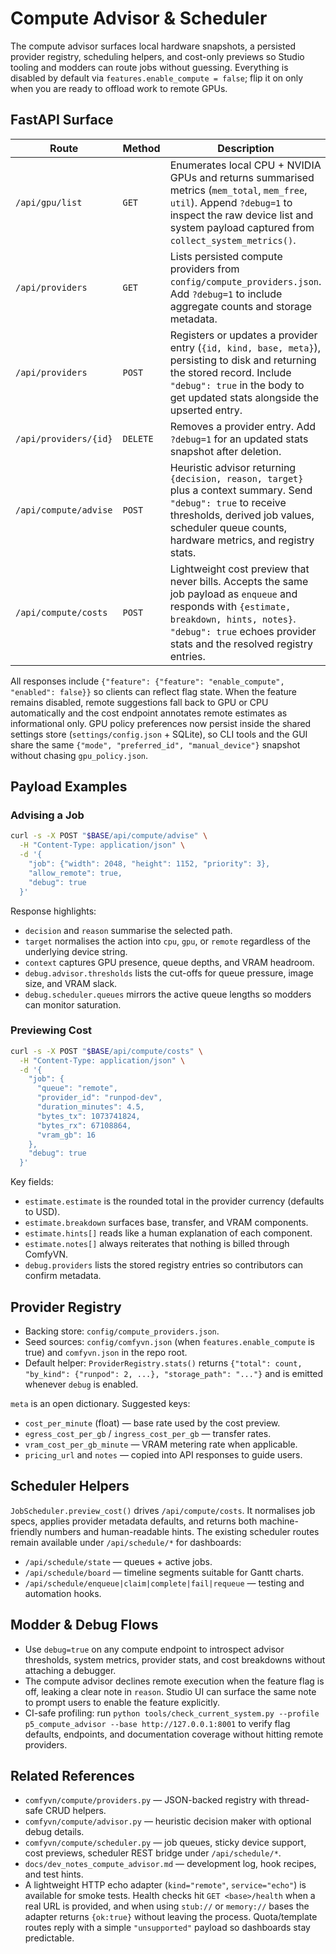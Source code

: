 # Compute Advisor & Scheduler

The compute advisor surfaces local hardware snapshots, a persisted provider registry, scheduling helpers, and cost-only previews so Studio tooling and modders can route jobs without guessing. Everything is disabled by default via `features.enable_compute = false`; flip it on only when you are ready to offload work to remote GPUs.

## FastAPI Surface

| Route | Method | Description |
| ----- | ------ | ----------- |
| `/api/gpu/list` | `GET` | Enumerates local CPU + NVIDIA GPUs and returns summarised metrics (`mem_total`, `mem_free`, `util`). Append `?debug=1` to inspect the raw device list and system payload captured from `collect_system_metrics()`. |
| `/api/providers` | `GET` | Lists persisted compute providers from `config/compute_providers.json`. Add `?debug=1` to include aggregate counts and storage metadata. |
| `/api/providers` | `POST` | Registers or updates a provider entry (`{id, kind, base, meta}`), persisting to disk and returning the stored record. Include `"debug": true` in the body to get updated stats alongside the upserted entry. |
| `/api/providers/{id}` | `DELETE` | Removes a provider entry. Add `?debug=1` for an updated stats snapshot after deletion. |
| `/api/compute/advise` | `POST` | Heuristic advisor returning `{decision, reason, target}` plus a context summary. Send `"debug": true` to receive thresholds, derived job values, scheduler queue counts, hardware metrics, and registry stats. |
| `/api/compute/costs` | `POST` | Lightweight cost preview that never bills. Accepts the same job payload as `enqueue` and responds with `{estimate, breakdown, hints, notes}`. `"debug": true` echoes provider stats and the resolved registry entries. |

All responses include `{"feature": {"feature": "enable_compute", "enabled": false}}` so clients can reflect flag state. When the feature remains disabled, remote suggestions fall back to GPU or CPU automatically and the cost endpoint annotates remote estimates as informational only. GPU policy preferences now persist inside the shared settings store (`settings/config.json` + SQLite), so CLI tools and the GUI share the same `{"mode", "preferred_id", "manual_device"}` snapshot without chasing `gpu_policy.json`.

## Payload Examples

### Advising a Job

```bash
curl -s -X POST "$BASE/api/compute/advise" \
  -H "Content-Type: application/json" \
  -d '{
    "job": {"width": 2048, "height": 1152, "priority": 3},
    "allow_remote": true,
    "debug": true
  }'
```

Response highlights:

- `decision` and `reason` summarise the selected path.
- `target` normalises the action into `cpu`, `gpu`, or `remote` regardless of the underlying device string.
- `context` captures GPU presence, queue depths, and VRAM headroom.
- `debug.advisor.thresholds` lists the cut-offs for queue pressure, image size, and VRAM slack.
- `debug.scheduler.queues` mirrors the active queue lengths so modders can monitor saturation.

### Previewing Cost

```bash
curl -s -X POST "$BASE/api/compute/costs" \
  -H "Content-Type: application/json" \
  -d '{
    "job": {
      "queue": "remote",
      "provider_id": "runpod-dev",
      "duration_minutes": 4.5,
      "bytes_tx": 1073741824,
      "bytes_rx": 67108864,
      "vram_gb": 16
    },
    "debug": true
  }'
```

Key fields:

- `estimate.estimate` is the rounded total in the provider currency (defaults to USD).
- `estimate.breakdown` surfaces base, transfer, and VRAM components.
- `estimate.hints[]` reads like a human explanation of each component.
- `estimate.notes[]` always reiterates that nothing is billed through ComfyVN.
- `debug.providers` lists the stored registry entries so contributors can confirm metadata.

## Provider Registry

- Backing store: `config/compute_providers.json`.
- Seed sources: `config/comfyvn.json` (when `features.enable_compute` is true) and `comfyvn.json` in the repo root.
- Default helper: `ProviderRegistry.stats()` returns `{"total": count, "by_kind": {"runpod": 2, ...}, "storage_path": "..."}` and is emitted whenever `debug` is enabled.

`meta` is an open dictionary. Suggested keys:

- `cost_per_minute` (float) — base rate used by the cost preview.
- `egress_cost_per_gb` / `ingress_cost_per_gb` — transfer rates.
- `vram_cost_per_gb_minute` — VRAM metering rate when applicable.
- `pricing_url` and `notes` — copied into API responses to guide users.

## Scheduler Helpers

`JobScheduler.preview_cost()` drives `/api/compute/costs`. It normalises job specs, applies provider metadata defaults, and returns both machine-friendly numbers and human-readable hints. The existing scheduler routes remain available under `/api/schedule/*` for dashboards:

- `/api/schedule/state` — queues + active jobs.
- `/api/schedule/board` — timeline segments suitable for Gantt charts.
- `/api/schedule/enqueue|claim|complete|fail|requeue` — testing and automation hooks.

## Modder & Debug Flows

- Use `debug=true` on any compute endpoint to introspect advisor thresholds, system metrics, provider stats, and cost breakdowns without attaching a debugger.
- The compute advisor declines remote execution when the feature flag is off, leaking a clear note in `reason`. Studio UI can surface the same note to prompt users to enable the feature explicitly.
- CI-safe profiling: run `python tools/check_current_system.py --profile p5_compute_advisor --base http://127.0.0.1:8001` to verify flag defaults, endpoints, and documentation coverage without hitting remote providers.

## Related References

- `comfyvn/compute/providers.py` — JSON-backed registry with thread-safe CRUD helpers.
- `comfyvn/compute/advisor.py` — heuristic decision maker with optional debug details.
- `comfyvn/compute/scheduler.py` — job queues, sticky device support, cost previews, scheduler REST bridge under `/api/schedule/*`.
- `docs/dev_notes_compute_advisor.md` — development log, hook recipes, and test hints.
- A lightweight HTTP echo adapter (`kind="remote"`, `service="echo"`) is available for smoke tests. Health checks hit `GET <base>/health` when a real URL is provided, and when using `stub://` or `memory://` bases the adapter returns `{ok:true}` without leaving the process. Quota/template routes reply with a simple `"unsupported"` payload so dashboards stay predictable.
